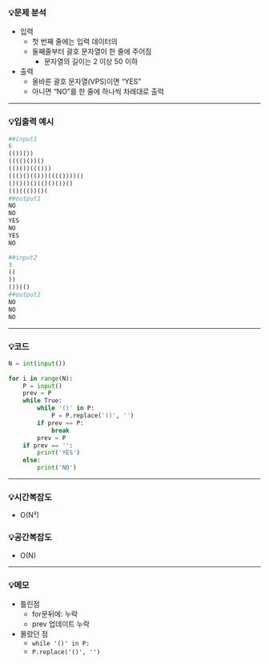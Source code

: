 ### 💡문제 분석

- 입력
    - 첫 번째 줄에는 입력 데이터의
    - 둘째줄부터 괄호 문자열이 한 줄에 주어짐
        - 문자열의 길이는 2 이상 50 이하
- 출력
    - 올바른 괄호 문자열(VPS)이면 “YES”
    - 아니면 “NO”를 한 줄에 하나씩 차례대로 출력

---

### 💡입출력 예시

```python
##input1
6
(())())
(((()())()
(()())((()))
((()()(()))(((())))()
()()()()(()()())()
(()((())()(
##output1
NO
NO
YES
NO
YES
NO

##input2
3
((
))
())(()
##output2
NO
NO
NO
```

---

### 💡코드

```python
N = int(input())
    
for i in range(N):
    P = input()
    prev = P
    while True:
        while '()' in P:
            P = P.replace('()', '')
        if prev == P:
            break
        prev = P
    if prev == '':
        print('YES')
    else:
        print('NO')
```

---

### 💡시간복잡도

- O(N²)

### 💡공간복잡도

- O(N)

---

### 💡메모

- 틀린점
    - for문뒤에:  누락
    - prev 업데이트 누락
- 몰랐던 점
    - `while '()' in P:`
    - `P.replace('()', '')`